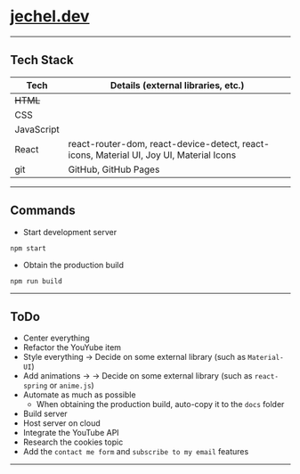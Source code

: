 # [jechel.dev](https://jechel.dev/)

***

## Tech Stack 
|  Tech      | Details (external libraries, etc.)                                                      |
| ---------- | --------------------------------------------------------------------------------------- |
| ~~HTML~~   |                                                                                         |
| CSS        |                                                                                         |
| JavaScript |                                                                                         |
| React      | react-router-dom, react-device-detect, react-icons, Material UI, Joy UI, Material Icons |
| git        | GitHub, GitHub Pages                                                                    |

***

## Commands
- Start development server
```console
npm start
```
- Obtain the production build
```console
npm run build
```

***

## ToDo
- Center everything
- Refactor the YouYube item
- Style everything -> Decide on some external library (such as ```Material-UI```)
- Add animations -> -> Decide on some external library (such as ```react-spring``` or ```anime.js```)
- Automate as much as possible
    - When obtaining the production build, auto-copy it to the ```docs``` folder
- Build server
- Host server on cloud
- Integrate the YouTube API
- Research the cookies topic
- Add the ```contact me form``` and ```subscribe to my email``` features

***